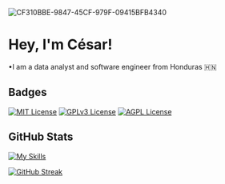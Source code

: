 ![CF310BBE-9847-45CF-979F-09415BFB4340](https://github.com/user-attachments/assets/d89bb0fe-61a4-4e2a-8056-ba48ffa10e96)

# Hey, I'm César!

•I am a data analyst and software engineer from Honduras 🇭🇳

## Badges


[![MIT License](https://img.shields.io/badge/License-MIT-green.svg)](https://choosealicense.com/licenses/mit/)
[![GPLv3 License](https://img.shields.io/badge/License-GPL%20v3-yellow.svg)](https://opensource.org/licenses/)
[![AGPL License](https://img.shields.io/badge/license-AGPL-blue.svg)](http://www.gnu.org/licenses/agpl-3.0)



## GitHub Stats

[![My Skills](https://skillicons.dev/icons?i=js,html,css,typescript,react,vue,ruby,php,python)](https://skillicons.dev)



[![GitHub Streak](https://github-readme-streak-stats.herokuapp.com?user=jungji777&theme=react)](https://git.io/streak-stats)

